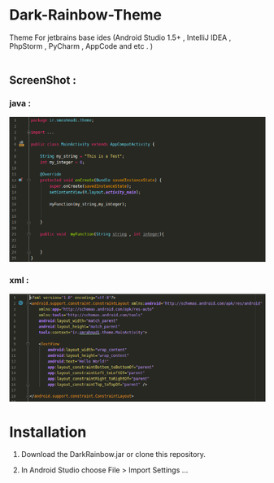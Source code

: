 # Dark-Rainbow-Theme
Theme For jetbrains base ides (Android Studio 1.5+ , IntelliJ IDEA , PhpStorm , PyCharm , AppCode and etc . ) 
<br/>
<br/>

## ScreenShot : ##

### java : ###
![alt text](1.png "Java")

### xml : ###
![alt text](2.png "Xml")



# Installation
1. Download the DarkRainbow.jar or clone this repository.

2. In Android Studio choose File > Import Settings ...

